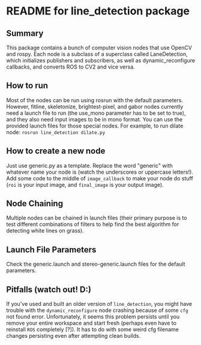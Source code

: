 # README for line_detection package

## Summary
This package contains a bunch of computer vision nodes that use OpenCV and rospy. Each node is a subclass of a superclass called LaneDetection, which initializes publishers and subscribers, as well as dynamic_reconfigure callbacks, and converts ROS to CV2 and vice versa.

## How to run
Most of the nodes can be run using rosrun with the default parameters. However, fitline, skeletonize, brightest-pixel, and gabor nodes currently need a launch file to run (the use_mono parameter has to be set to true), and they also need input images to be in mono format. You can use the provided launch files for those special nodes.
For example, to run dilate node: `rosrun line_detection dilate.py`

## How to create a new node
Just use generic.py as a template. Replace the word "generic" with whatever name your node is (watch the underscores or uppercase letters!). Add some code to the middle of `image_callback` to make your node do stuff (`roi` is your input image, and `final_image` is your output image).

## Node Chaining
Multiple nodes can be chained in launch files (their primary purpose is to test different combinations of filters to help find the best algorithm for detecting white lines on grass).

## Launch File Parameters
Check the generic.launch and stereo-generic.launch files for the default parameters.

## Pitfalls (watch out! D:)
If you've used and built an older version of `line_detection`, you might have trouble with the `dynamic_reconfigure` node crashing because of some `cfg` not found error. Unfortunately, it seems this problem persists until you remove your entire workspace and start fresh (perhaps even have to reinstall `ROS` completely [?]). It has to do with some weird cfg filename changes persisting even after attempting clean builds.
